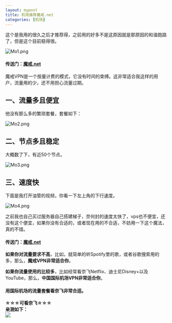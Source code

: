 ```yaml
---
layout: mypost
title: 机场推荐魔戒.net
categories: [机场]
---
```

这个是我用的很久之后才推荐得，之前用的好多不是这原因就是那原因的和谐跑路了，但是这个目前稳得很。

![Mo1.png](https://inurl.top/usr/uploads/2023/05/3934785057.png)

#### 传送门：[魔戒.net](https://mojie.app/#/register?code=38cCCMyi)

魔戒VPN是一个按量计费的模式，它没有时间的束缚。这非常适合我这样的用户，流量用的少，还不用担心流量过期。

## 一、流量多且便宜

他没有那么多的繁琐套餐，套餐如下：

![Mo2.png](https://inurl.top/usr/uploads/2023/05/3013723563.png)

## 二、节点多且稳定

大概数了下，有近50个节点。

![Mo3.png](https://inurl.top/usr/uploads/2023/05/3320300957.png)

## 三、速度快

下面是我打开油管的视频，你看一下左上角的下行速度。

![Mo4.png](https://inurl.top/usr/uploads/2023/05/14111027.png)

之前我也自己买过服务器自己搭建梯子，奈何封的速度太快了，vps也不便宜，还没有这个便宜，如果你没有合适的，或者现在用的不合适，不妨用一下这个魔法，真的不错。

#### 传送门：[魔戒.net](https://mojie.app/#/register?code=38cCCMyi)

**如果你对流量要求不高**，比如，就简单的听Spotify里的歌，或者谷歌搜索用的多，那么，**魔戒VPN非常适合你**。

**如果你流量使用的比较多**，比如经常看奈飞Netflix、迪士尼Disney+以及YouTube，那么，**中国国际机场VPN非常适合你**。

#### 用国际机场的流量套餐看奈飞非常合适。

**☆☆☆可看奈飞☆☆☆**  
**亲测如下：**  
![](https://inurl.top/usr/uploads/2023/06/1577009866.png)